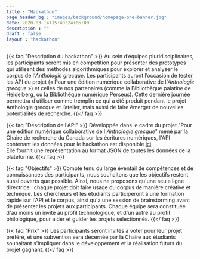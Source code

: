 ```yaml
---
title : "Hackathon"
page_header_bg : "images/background/homepage-one-banner.jpg"
date: 2020-03-14T15:40:24+06:00
description : ""
draft : false
layout : "hackathon"
---
```



{{< faq "Description du hackathon" >}}
Au sein d’équipes pluridisciplinaires, les participants seront mis en compétition pour présenter des prototypes qui utilisent des méthodes algorithmiques pour explorer et analyser le corpus de l’*Anthologie grecque*. Les participants auront l’occasion de tester les API du projet (« Pour une édition numérique collaborative de l’*Anthologie grecque* ») et celles de nos partenaires (comme la Bibliothèque palatine de Heidelberg, ou la Bibliothèque numérique Perseus). Cette dernière journée permettra d’utiliser comme tremplin ce qui a été produit pendant le projet Anthologie grecque et l’atelier, mais aussi de faire émerger de nouvelles potentialités de recherche.
{{</ faq >}}

{{< faq "Description de l'API" >}}
Développée dans le cadre du projet "Pour une édition numérique collaborative de l'*Anthologie grecque*" mené par la Chaire de recherche du Canada sur les écritures numériques, l'API contenant les données pour le hackathon est disponible [ici](https://anthologiagraeca.org/api/).  
Elle fournit une représentation au format JSON de toutes les données de la plateforme.
{{</ faq >}}

{{< faq "Objectifs" >}}
Compte tenu du large éventail de compétences et de connaissances des participants, nous souhaitons que les objectifs restent aussi ouverts que possible. Ainsi, nous ne proposons qu'une seule ligne directrice : chaque projet doit faire usage du corpus de manière créative et technique. 
Les chercheurs et les étudiants participeront à une formation rapide sur l'API et le corpus, ainsi qu'à une session de brainstorming avant de présenter les projets aux participants.
Chaque équipe sera constituée d'au moins un invité au profil technologique, et d'un autre au profil philologique, pour aider et guider les projets sélectionnés.
{{</ faq >}}

<!-- {{< faq "Sujets" >}}
Chaque table de discussion se verra proposer une liste de sujets potentiels, qu'elle pourra utiliser ou écarter comme bon lui semble.

Quelques exemples de thèmes et d'idées :
- Tweet-bot 
- Taxonomie 
- Recherche de variations 
- Visualisation des données 
- Outils de recherche spécialisés
- Alignement automatique 
- Pré-traitement et lemmatisation du corpus
{{</ faq >}}

{{< faq "Calendrier" >}}
- 09h00 : Accueil (avec petit-déjeuner)
- 09h15 : Présentation du jeu de données et de l'API
- 09h30 : Brainstorming (par tables de discussion) : en fonction du nombre de participants. 
- 10h00 : Pitches par les "chefs de tables".
- 10h30 : Formation des équipes et départ !
- 13h00 : Déjeuner
- 14h00 : Encore du travail !
- 17h00 : Présentation des prototypes 
- 18h00 : Remise des prix et fin de la journée 
{{</ faq >}} -->

{{< faq "Prix" >}}
Les participants seront invités à voter pour leur projet préféré, et une subvention sera décernée par la Chaire aux étudiants souhaitant s'impliquer dans le développement et la réalisation futurs du projet gagnant.
{{</ faq >}}